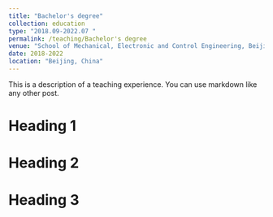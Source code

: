 ```yaml
---
title: "Bachelor's degree"
collection: education
type: "2018.09-2022.07 "
permalink: /teaching/Bachelor's degree
venue: "School of Mechanical, Electronic and Control Engineering, Beijing Jiaotong University"
date: 2018-2022
location: "Beijing, China"
---
```


This is a description of a teaching experience. You can use markdown like any other post.

Heading 1
======

Heading 2
======

Heading 3
======
